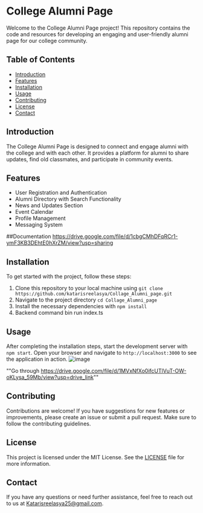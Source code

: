 # College Alumni Page

Welcome to the College Alumni Page project! This repository contains the code and resources for developing an engaging and user-friendly alumni page for our college community.

## Table of Contents
- [Introduction](#introduction)
- [Features](#features)
- [Installation](#installation)
- [Usage](#usage)
- [Contributing](#contributing)
- [License](#license)
- [Contact](#contact)

## Introduction
The College Alumni Page is designed to connect and engage alumni with the college and with each other. It provides a platform for alumni to share updates, find old classmates, and participate in community events.

## Features
- User Registration and Authentication
- Alumni Directory with Search Functionality
- News and Updates Section
- Event Calendar
- Profile Management
- Messaging System

##Documentation
https://drive.google.com/file/d/1cbgCMhDFqRCr1-ymF3KB3DEhtE0hXrZM/view?usp=sharing

## Installation
To get started with the project, follow these steps:
1. Clone this repository to your local machine using `git clone https://github.com/katarisreelasya/Collage_Alumni_page.git`
2. Navigate to the project directory `cd Collage_Alumni_page`
3. Install the necessary dependencies with `npm install`
4. Backend command bin run index.ts   

## Usage
After completing the installation steps, start the development server with `npm start`. Open your browser and navigate to `http://localhost:3000` to see the application in action.
![image](https://github.com/user-attachments/assets/a42df0f8-94f3-4055-be77-637e8d8bdfe0)

""Go through https://drive.google.com/file/d/1MVxNfXo0ifcUTlVuT-OW-oKLysa_59Mb/view?usp=drive_link""
## Contributing
Contributions are welcome! If you have suggestions for new features or improvements, please create an issue or submit a pull request. Make sure to follow the contributing guidelines.

## License
This project is licensed under the MIT License. See the [LICENSE](LICENSE) file for more information.

## Contact
If you have any questions or need further assistance, feel free to reach out to us at Katarisreelasya25@gmail.com.

